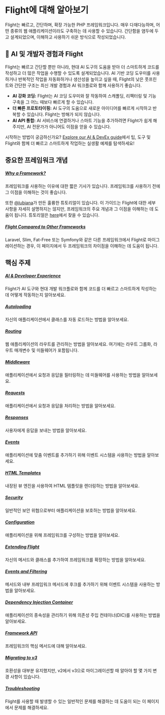 # Flight에 대해 알아보기

Flight는 빠르고, 간단하며, 확장 가능한 PHP 프레임워크입니다. 매우 다재다능하며, 어떤 종류의 웹 애플리케이션이라도 구축하는 데 사용할 수 있습니다. 
간단함을 염두에 두고 설계되었으며, 이해하고 사용하기 쉬운 방식으로 작성되었습니다.

## 🚀 AI 및 개발자 경험과 Flight

Flight는 빠르고 간단할 뿐만 아니라, 현대 AI 도구의 도움을 받아 더 스마트하게 코드를 작성하고 더 많은 작업을 수행할 수 있도록 설계되었습니다. AI 기반 코딩 도우미를 사용하거나 반복적인 작업을 자동화하거나 생산성을 높이고 싶을 때, Flight의 낮은 풋프린트와 간단한 구조는 최신 개발 경험과 AI 워크플로와 함께 사용하기 좋습니다.

- **AI 강화 코딩:** Flight는 AI 코딩 도우미와 잘 작동하여 스캐폴딩, 리팩터링 및 기능 구축을 그 어느 때보다 빠르게 할 수 있습니다.
- **더 빠른 프로토타이핑:** AI 도구의 도움으로 새로운 아이디어를 빠르게 시작하고 반복할 수 있습니다. Flight는 방해가 되지 않습니다.
- **AI API 통합:** AI 서비스에 연결하거나 스마트 기능을 추가하려면 Flight가 쉽게 해주지만, AI 전문가가 아니어도 이점을 얻을 수 있습니다.

시작하는 방법이 궁금하신가요? [Explore our AI & DevEx guide](/learn/ai)에서 팁, 도구 및 Flight와 함께 더 빠르고 스마트하게 작업하는 실생활 예제를 탐색하세요!

## 중요한 프레임워크 개념

##### [Why a Framework?](/learn/why-frameworks)

프레임워크를 사용하는 이유에 대한 짧은 기사가 있습니다. 프레임워크를 사용하기 전에 그 이점을 이해하는 것이 좋습니다.

또한 [@lubiana](https://git.php.fail/lubiana)가 만든 훌륭한 튜토리얼이 있습니다. 이 가이드는 Flight에 대한 세부 사항을 자세히 설명하지는 않지만, 
프레임워크의 주요 개념과 그 이점을 이해하는 데 도움이 됩니다. 
튜토리얼은 [here](https://git.php.fail/lubiana/no-framework-tutorial/src/branch/master/README.md)에서 찾을 수 있습니다.

##### [Flight Compared to Other Frameworks](/learn/flight-vs-another-framework)
Laravel, Slim, Fat-Free 또는 Symfony와 같은 다른 프레임워크에서 Flight로 마이그레이션하는 경우, 이 페이지에서 두 프레임워크의 차이점을 이해하는 데 도움이 됩니다.

## 핵심 주제

##### [AI & Developer Experience](/learn/ai)
Flight가 AI 도구와 현대 개발 워크플로와 함께 코드를 더 빠르고 스마트하게 작성하는 데 어떻게 작동하는지 알아보세요.

##### [Autoloading](/learn/autoloading)

자신의 애플리케이션에서 클래스를 자동 로드하는 방법을 알아보세요.

##### [Routing](/learn/routing)

웹 애플리케이션의 라우트를 관리하는 방법을 알아보세요. 여기에는 라우트 그룹화, 라우트 매개변수 및 미들웨어가 포함됩니다.

##### [Middleware](/learn/middleware)

애플리케이션에서 요청과 응답을 필터링하는 데 미들웨어를 사용하는 방법을 알아보세요.

##### [Requests](/learn/requests)

애플리케이션에서 요청과 응답을 처리하는 방법을 알아보세요.

##### [Responses](/learn/responses)

사용자에게 응답을 보내는 방법을 알아보세요.

##### [Events](/learn/events)

애플리케이션에 맞춤 이벤트를 추가하기 위해 이벤트 시스템을 사용하는 방법을 알아보세요.

##### [HTML Templates](/learn/templates)

내장된 뷰 엔진을 사용하여 HTML 템플릿을 렌더링하는 방법을 알아보세요.

##### [Security](/learn/security)

일반적인 보안 위협으로부터 애플리케이션을 보호하는 방법을 알아보세요.

##### [Configuration](/learn/configuration)

애플리케이션을 위해 프레임워크를 구성하는 방법을 알아보세요.

##### [Extending Flight](/learn/extending)

자신의 메서드와 클래스를 추가하여 프레임워크를 확장하는 방법을 알아보세요.

##### [Events and Filtering](/learn/filtering)

메서드와 내부 프레임워크 메서드에 후크를 추가하기 위해 이벤트 시스템을 사용하는 방법을 알아보세요.

##### [Dependency Injection Container](/learn/dependency-injection-container)

애플리케이션의 종속성을 관리하기 위해 의존성 주입 컨테이너(DIC)를 사용하는 방법을 알아보세요.

##### [Framework API](/learn/api)

프레임워크의 핵심 메서드에 대해 알아보세요.

##### [Migrating to v3](/learn/migrating-to-v3)
호환성을 대부분 유지했지만, v2에서 v3으로 마이그레이션할 때 알아야 할 몇 가지 변경 사항이 있습니다.

##### [Troubleshooting](/learn/troubleshooting)
Flight를 사용할 때 발생할 수 있는 일반적인 문제를 해결하는 데 도움이 되는 이 페이지에서 문제를 해결하세요.